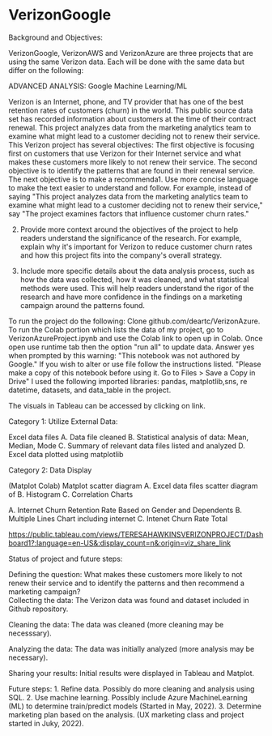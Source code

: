 # VerizonGoogle

Background and Objectives:

VerizonGoogle, VerizonAWS and VerizonAzure are three projects that are using the same Verizon data. 
Each will be done with the same data but differ on the following:



ADVANCED ANALYSIS:
Google Machine Learning/ML        
 
 

Verizon is an Internet, phone, and TV provider that has one of the best retention rates of customers (churn) in the world. This public source data set has recorded information about customers at the time of their contract renewal. This project analyzes data from the marketing analytics team to examine what might lead to a customer deciding not to renew their service.
This Verizon project has several objectives: The first objective is focusing first on customers that use Verizon for their Internet service and what makes these customers more likely to not renew their service. The second objective is to identify the patterns that are found in their renewal service. The next objective is to make a recommenda1. Use more concise language to make the text easier to understand and follow. For example, instead of saying "This project analyzes data from the marketing analytics team to examine what might lead to a customer deciding not to renew their service," say "The project examines factors that influence customer churn rates."

2. Provide more context around the objectives of the project to help readers understand the significance of the research. For example, explain why it's important for Verizon to reduce customer churn rates and how this project fits into the company's overall strategy.

3. Include more specific details about the data analysis process, such as how the data was collected, how it was cleaned, and what statistical methods were used. This will help readers understand the rigor of the research and have more confidence in the findings on a marketing campaign around the patterns found.

To run the project do the following: Clone github.com/deartc/VerizonAzure. To run the Colab portion which lists the data of my project, go to VerizonAzureProject.ipynb and use the Colab link to open up in Colab. Once open use runtime tab then the option "run all" to update data. Answer yes when prompted by this warning: "This notebook was not authored by Google." If you wish to alter or use file follow the instructions listed. "Please make a copy of this notebook before using it. Go to Files > Save a Copy in Drive" I used the following imported libraries: pandas, matplotlib,sns, re datetime, datasets, and data_table in the project.


The visuals in Tableau can be accessed by clicking on link.




Category 1: Utilize External Data:

Excel data files A. Data file cleaned B. Statistical analysis of data: Mean, Median, Mode C. Summary of relevant data files listed and analyzed D. Excel data plotted using matplotlib

Category 2: Data Display

(Matplot Colab) Matplot scatter diagram A. Excel data files scatter diagram of B. Histogram C. Correlation Charts

  A. Internet Churn Retention Rate Based on Gender and Dependents B. Multiple Lines Chart including internet C. Intenet Churn Rate Total


https://public.tableau.com/views/TERESAHAWKINSVERIZONPROJECT/Dashboard1?:language=en-US&:display_count=n&:origin=viz_share_link




Status of project and future steps:

Defining the question:  What  makes these customers more likely to not renew their service and to identify the patterns and then recommend  a marketing campaign?                             
Collecting the data:      The Verizon data was found and dataset included in Github repository.

Cleaning the data:        The data was cleaned (more cleaning may be necesssary).

Analyzing the data:       The data was initially analyzed (more analysis may be necessary).

Sharing your results:      Initial results were displayed in Tableau and Matplot. 


Future steps:             1. Refine data. Possibly do more cleaning and analysis using SQL. 
                          2. Use machine learning. Possibly  include Azure MachineLearning (ML) to determine train/predict models  (Started in May, 2022).
                          3. Determine marketing plan based on the analysis.  (UX  marketing class and project started in Juky, 2022).  



